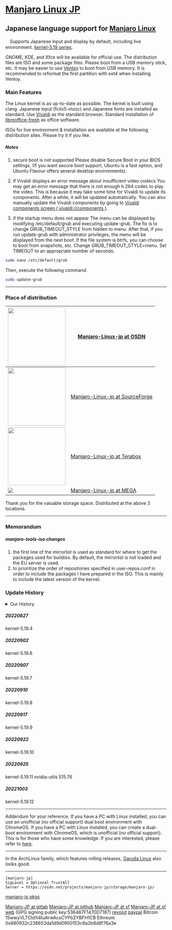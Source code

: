 # [Manjaro Linux JP](https://osdn.net/projects/manjaro-jp/)

## Japanese language support for [Manjaro Linux](https://manjaro.org/)
　Supports Japanese input and display by default, including live environment.
[kernel-5.19 series](https://kernel.org/).

GNOME, KDE, and Xfce will be available for official use.
The distribution files are ISO and some package files.
Please boot from a USB memory stick, etc. 
It may be easier to use [Ventoy](https://ventoy.net/) to boot from USB memory.
It is recommended to reformat the first partition with ext4 when installing Ventoy.

### Main Features
The Linux kernel is as up-to-date as possible.
The kernel is built using clang.
Japanese input (fcitx5-mozc) and Japanese fonts are installed as standard.
Use [Vivaldi](https://vivaldi.com/) as the standard browser.
Standard installation of [libreoffice-fresh](https://www.libreoffice.org) as office software.

ISOs for live environment & installation are available at the following distribution sites.
Please try it if you like.

##### Notes
1. secure boot is not supported
Please disable Secure Boot in your BIOS settings.
(If you want secure boot support, Ubuntu is a fast option, and Ubuntu Flavour offers several desktop environments). 

2. if Vivaldi displays an error message about insufficient video codecs
You may get an error message that there is not enough h.264 codec to play the video.
This is because it may take some time for Vivaldi to update its components. After a while, it will be updated automatically.
You can also manually update the Vivaldi components by going to [Vivaldi components screen ( vivaldi://components )](vivaldi://components). 

3. if the startup menu does not appear
The menu can be displayed by modifying /etc/default/grub and executing update-grub. 
The fix is to change GRUB_TIMEOUT_STYLE from hidden to menu.
After that, if you run update-grub with administrator privileges, the menu will be displayed from the next boot. If the file system is btrfs, you can choose to boot from snapshots, etc.
Change GRUB_TIMEOUT_STYLE=menu.
Set TIMEOUT to an appropriate number of seconds.
```sh
sudo nano /etc/default/grub
```

Then, execute the following command.
```sh
sudo update-grub
```

---
### Place of distribution
[<img src="https://osdn.net/sflogo.php?group_id=14185&type=1" width="180">](https://osdn.net/projects/manjaro-jp/) | [Manjaro-Linux-jp at OSDN](https://osdn.net/projects/manjaro-jp/)  
---|---  
[<img src="http://sourceforge.net/sflogo.php?group_id=66882&type=5" width="180">](https://sourceforge.net/projects/manjaro-jp/) | [Manjaro-Linux-jp at SourceForge](https://sourceforge.net/projects/manjaro-jp/)  
[<img src="https://s0.teraboxcdn.com/fe-opera-static/node-static-v4/fe-webv4-main/img/logo.4e10d647.png" width="180">](https://terabox.com/s/19YM2KYCFY1sPaIXz_W-i-A) | [Manjaro-Linux-jp at Terabox](https://terabox.com/s/19YM2KYCFY1sPaIXz_W-i-A)  
[<img src="https://mega.nz/favicon.ico">](https://mega.nz/folder/5eMXlJaY#Dzp2PKdRgj0A6IQJsDv1Ew) | [Manjaro-Linux-jp at MEGA](https://mega.nz/folder/5eMXlJaY#Dzp2PKdRgj0A6IQJsDv1Ew)

Thank you for the valuable storage space.
Distributed at the above 3 locations.

---
### Memorandum
##### manjaro-tools-iso changes
1. the first line of the mirrorlist is used as standard for where to get the packages used for buildiso.
By default, the mirrorlist is not loaded and the EU server is used.
2. to prioritize the order of repositories specified in user-repos.conf in order to include the packages I have prepared in the ISO. This is mainly to include the latest version of the kernel.

### Update History
<details>
<summary>Our History</summary>

##### 20220401
kernel-5.17.1 (clang build)
linux517-broadcom-wl,linux517-zfs package was also built and added.
The modifications to the broadcom-wl-dkms package and other information can be found in the [Packages folder](https://gitlab.com/phoepsilonix/) in [gitlab](https://gitlab.com/phoepsilonix/manjaro-jp) manjaro-jp/-/tree/main/Packages/broadcom-wl-dkms).

##### 20220408
The only standard browser is [Vivaldi](https://vivaldi.com/).
You are of course free to change to any other browser.
The initial value of GRUB at boot time in the live environment has been changed for Japan.

##### 20220411
Fixed a bug in package update.
Added Japanese fonts.
Morisawa BIZ UD font [Morisawa Inc.](https://www.morisawa.co.jp/) [released under SIL OFL license](https://www.morisawa.co.jp/about/news/6706) Morisawa BIZ UD Mincho](https://github.com/googlefonts/morisawa-biz-ud-mincho), [Morisawa BIZ UD Gothic](https://github.com/googlefonts/) morisawa-biz-ud-gothic) are preinstalled.
The fonts are the same as the ones released on Github. License file etc. are also included. (I also built it myself and found no differences in the binaries.)
For more information, please check the above original site or the Github document.
Support [Morisawa BIZ+ font](https://www.morisawa.co.jp/products/fonts/bizplus/lineup/).

##### 20220413
Morisawa BIZ UD font package has been registered with AUR.

##### 20220414
Updated to kernel-5.17.3.

##### 20220421
Updated to kernel-5.17.4.

##### 20220422
Changed Japanese input to fcitx5-mozc.

##### 20220424
Enabled Japanese keyboard and Mozc by default.

##### 20220428
kernel-5.17.5

##### 20220510
kernel-5.17.6

##### 20220513
The desktop environment GNOME has been updated to GNOME42.

##### 20220517
kernel-5.17.8

##### 20220519
kernel-5.17.9

##### 20220526
kernel-5.17.11

##### 20220527
Updated nvidia driver version to 515.43.04.
Added kernel-5.18 series.

##### 20220531
kernel-5.17.12
kernel-5.18.1

##### 20220607
kernel-5.17.13
kernel-5.18.2

##### 20220608
Office Software Related Changes
Eliminated the selection of office software in the installer.
Mainly to reduce space requirements, we eliminated the selection of office software in the installer and changed the standard installed office software from onlyoffice-desktopeditor to libreoffice-fresh.

##### 20220611
kernel-5.17.14
kernel-5.18.3
Updated nvidia driver version to 515.48.07.
Fixed virtualbox-host-dkms to build on linux518.
Added nginx-quic package and other packages to manjaro-jp repository, although they are not included in ISO.
Included manjaro-jp repository in pacman.conf.

##### 20220614
Bug fixes in the installer.
Changed editor from gedit to gnome-text-editor in GNOME version.

##### 20220619
kernel-5.18.5

##### 20220624
kernel-5.18.6
Switched from audio-related manjaro-pulse to manjaro-pipewire.

##### 20220627
kernel-5.18.7

##### 20220630
kernel-5.18.8
nvidia-utils 515.57

##### 20220703
kernel-5.18.9

##### 20220706
cups-browsed enabled.
The ipp-usb package has been added.

##### 20220709
kernel-5.18.10

##### 20220714
kernel-5.18.11

##### 20220716
kernel-5.18.12

##### 20220725
kernel-5.18.14

##### 20220731
kernel-5.18.15

##### 20220805
kernel-5.18.16
nvidia-utils 515.65

##### 20220812
kernel-5.18.17

##### 20220819
kernel-5.18.18

##### 20220823
kernel-5.18.19
</details>

##### 20220827
kernel-5.19.4

##### 20220902
kernel-5.19.6

##### 20220907
kernel-5.19.7

##### 20220910
kernel-5.19.8

##### 20220917
kernel-5.19.9

##### 20220922
kernel-5.19.10

##### 20220925
kernel-5.19.11
nvidia-utils 515.76

##### 20221003
kernel-5.19.12


---
Addendum for your reference.
If you have a PC with Linux installed, you can use an unofficial (no official support) dual boot environment with ChromeOS. If you have a PC with Linux installed, you can create a dual-boot environment with ChromeOS, which is unofficial (no official support). This is for those who have some knowledge.
If you are interested, please refer to [here](https://github.com/sebanc/brunch/blob/master/install-with-linux.md).

---
In the ArchLinux family, which features rolling releases, [Garuda Linux](https://garudalinux.org) also looks good.

---
```
[manjaro-jp]
SigLevel = Optional TrustAll
Server = https://osdn.net/projects/manjaro-jp/storage/manjaro-jp/
```
[manjaro-jp pkgs](https://osdn.net/projects/manjaro-jp/storage/manjaro-jp/)

[Manjaro-JP at gitlab](https://gitlab.com/phoepsilonix/manjaro-jp/)
[Manjaro-JP at github](https://github.com/phoepsilonix/Manjaro-jp/)
[Manjaro-JP at sf](https://sourceforge.net/projects/manjaro-jp/)
[Manjaro-JP at sf web](https://manjaro-jp.sourceforge.io/)
(GPG signing public key:536487F1470D7187) <phoepsilonix at gmail dot com>
[revolut](https://revolut.me/phoepsilonix)
[paypal](https://paypal.me/phoepsilonix)
Bitcoin
15wwyVLTCtd1i4tuArwAcsCYPb2YBFH1CB
Ethreum
0x680932c238653da1d9d0950153c8a2b9d8f76a3e
